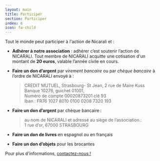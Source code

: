 ```yaml
---
layout: main
title: Participer
section: Participer
index: 6
icon: fa-child
---
```


Tout le monde peut participer à l'action de Nicarali et :

- **Adhérer à notre association** :  adhérer c’est soutenir l’action de NICARALI. Tout membre de NICARALI acquitte une cotisation d'un montant de **20 euros**, valable l’année civile en cours.

- **Faire un don d’argent** par *virement bancaire* ou par *chèque bancaire* à l’ordre de NICARALI envoyé à :

    > CREDIT MUTUEL, Strasbourg- St Jean,  2 rue de Maire Kuss  
    Banque 10278,  guichet 01001,  
    Numéro de compte  00020873201 clé 93  
    Iban : FR76 1027 8010 0100 0208 7320 193

- **Faire un don d’argent** par chèque bancaire :

    > au nom de NICARALI et adressé au siège de l’association :  
    1 rue d’or, 67000 STRASBOURG

- **Faire un don de livres** en espagnol ou en français

- **Faire un don d’objets** pour les brocantes

Pour plus d'informations, [contactez-nous !](/contact)
